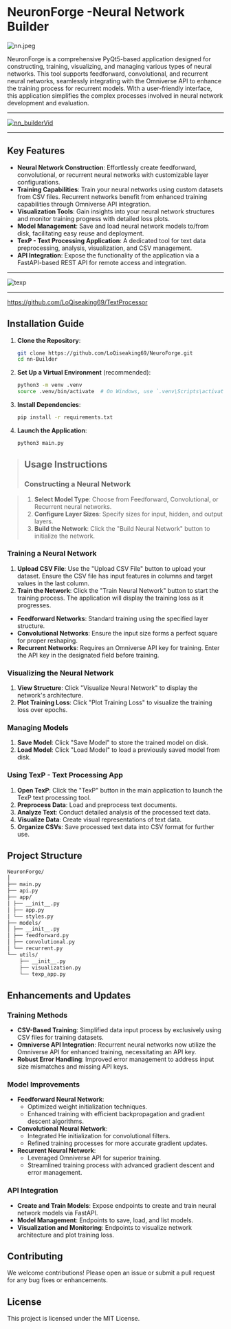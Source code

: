 # NeuronForge -Neural Network Builder
![nn.jpeg](https://github.com/LoQiseaking69/neural-network-builder/blob/main/Nn.png)

NeuronForge is a comprehensive PyQt5-based application designed for constructing, training, visualizing, and managing various types of neural networks. This tool supports feedforward, convolutional, and recurrent neural networks, seamlessly integrating with the Omniverse API to enhance the training process for recurrent models. With a user-friendly interface, this application simplifies the complex processes involved in neural network development and evaluation.
___
[![nn_builderVid](https://img.youtube.com/vi/GxW3TsPEaGA/0.jpg)](https://www.youtube.com/watch?v=GxW3TsPEaGA)
___

## Key Features

- **Neural Network Construction**: Effortlessly create feedforward, convolutional, or recurrent neural networks with customizable layer configurations.
- **Training Capabilities**: Train your neural networks using custom datasets from CSV files. Recurrent networks benefit from enhanced training capabilities through Omniverse API integration.
- **Visualization Tools**: Gain insights into your neural network structures and monitor training progress with detailed loss plots.
- **Model Management**: Save and load neural network models to/from disk, facilitating easy reuse and deployment.
- **TexP - Text Processing Application**: A dedicated tool for text data preprocessing, analysis, visualization, and CSV management.
- **API Integration**: Expose the functionality of the application via a FastAPI-based REST API for remote access and integration.
___
![texp](https://github.com/LoQiseaking69/neural-network-builder/blob/main/builder.png)
___
https://github.com/LoQiseaking69/TextProcessor

## Installation Guide

1. **Clone the Repository**:
    ```sh
    git clone https://github.com/LoQiseaking69/NeuroForge.git
    cd nn-Builder
    ```

2. **Set Up a Virtual Environment** (recommended):
    ```sh
    python3 -m venv .venv
    source .venv/bin/activate  # On Windows, use `.venv\Scripts\activate`
    ```

3. **Install Dependencies**:
    ```sh
    pip install -r requirements.txt
    ```

4. **Launch the Application**:
    ```sh
    python3 main.py
    ```


> ## Usage Instructions
>
> ### Constructing a Neural Network

> 1. **Select Model Type**: Choose from Feedforward, Convolutional, or Recurrent neural networks.
> 2. **Configure Layer Sizes**: Specify sizes for input, hidden, and output layers.
> 3. **Build the Network**: Click the "Build Neural Network" button to initialize the network.

 ### Training a Neural Network

 1. **Upload CSV File**: Use the "Upload CSV File" button to upload your dataset. Ensure the CSV file has input features in columns and target values in the last column.
 2. **Train the Network**: Click the "Train Neural Network" button to start the training process. The application will display the training loss as it progresses.

   - **Feedforward Networks**: Standard training using the specified layer structure.
   - **Convolutional Networks**: Ensure the input size forms a perfect square for proper reshaping.
   - **Recurrent Networks**: Requires an Omniverse API key for training. Enter the API key in the designated field before training.

### Visualizing the Neural Network

1. **View Structure**: Click "Visualize Neural Network" to display the network's architecture.
2. **Plot Training Loss**: Click "Plot Training Loss" to visualize the training loss over epochs.

### Managing Models

1. **Save Model**: Click "Save Model" to store the trained model on disk.
2. **Load Model**: Click "Load Model" to load a previously saved model from disk.

### Using TexP - Text Processing App

1. **Open TexP**: Click the "TexP" button in the main application to launch the TexP text processing tool.
2. **Preprocess Data**: Load and preprocess text documents.
3. **Analyze Text**: Conduct detailed analysis of the processed text data.
4. **Visualize Data**: Create visual representations of text data.
5. **Organize CSVs**: Save processed text data into CSV format for further use.

## Project Structure

```bash
NeuronForge/
│
├── main.py
├── api.py
├── app/
│ ├── __init__.py
│ ├── app.py
│ └── styles.py
├── models/
│ ├── __init__.py
│ ├── feedforward.py
│ ├── convolutional.py
│ └── recurrent.py
└── utils/
    ├── __init__.py
    ├── visualization.py
    └── texp_app.py
```
## Enhancements and Updates

### Training Methods

- **CSV-Based Training**: Simplified data input process by exclusively using CSV files for training datasets.
- **Omniverse API Integration**: Recurrent neural networks now utilize the Omniverse API for enhanced training, necessitating an API key.
- **Robust Error Handling**: Improved error management to address input size mismatches and missing API keys.

### Model Improvements

- **Feedforward Neural Network**:
    - Optimized weight initialization techniques.
    - Enhanced training with efficient backpropagation and gradient descent algorithms.
- **Convolutional Neural Network**:
    - Integrated He initialization for convolutional filters.
    - Refined training processes for more accurate gradient updates.
- **Recurrent Neural Network**:
    - Leveraged Omniverse API for superior training.
    - Streamlined training process with advanced gradient descent and error management.

### API Integration

- **Create and Train Models**: Expose endpoints to create and train neural network models via FastAPI.
- **Model Management**: Endpoints to save, load, and list models.
- **Visualization and Monitoring**: Endpoints to visualize network architecture and plot training loss.


## Contributing

We welcome contributions! Please open an issue or submit a pull request for any bug fixes or enhancements.

## License

This project is licensed under the MIT License.
